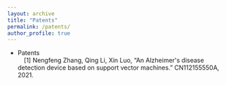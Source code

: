 ```yaml
---
layout: archive
title: "Patents"
permalink: /patents/
author_profile: true
---
```


* Patents
    <BR/>&emsp;[1]	Nengfeng Zhang, Qing Li, Xin Luo, “An Alzheimer's disease detection device based on support vector machines.” CN112155550A, 2021.
